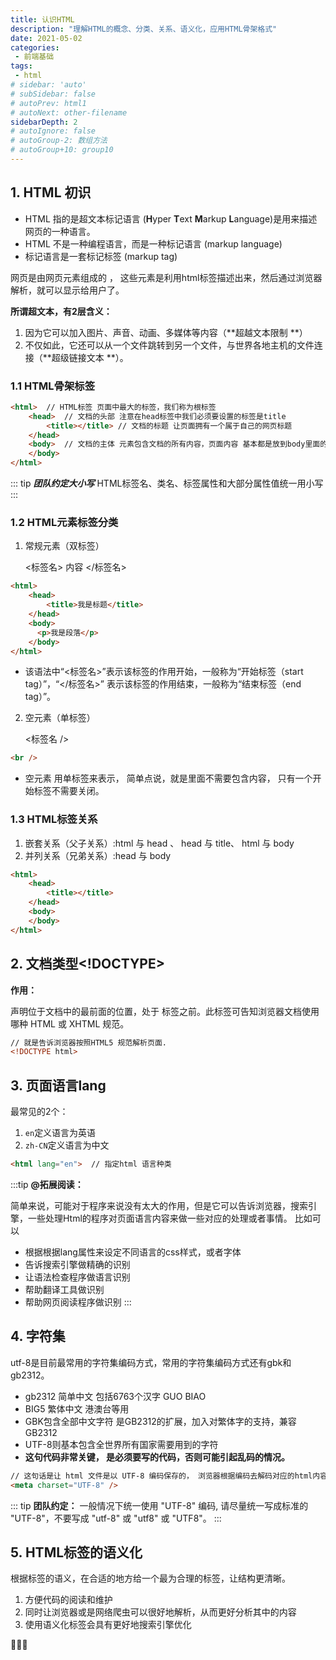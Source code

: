 ```yaml
---
title: 认识HTML
description: "理解HTML的概念、分类、关系、语义化，应用HTML骨架格式"
date: 2021-05-02
categories:
 - 前端基础
tags:
 - html
# sidebar: 'auto'
# subSidebar: false
# autoPrev: html1
# autoNext: other-filename
sidebarDepth: 2
# autoIgnore: false
# autoGroup-2: 数组方法
# autoGroup+10: group10
---
```


## 1. HTML 初识

- HTML 指的是超文本标记语言 (**H**yper **T**ext **M**arkup **L**anguage)是用来描述网页的一种语言。
- HTML 不是一种编程语言，而是一种标记语言 (markup language)
- 标记语言是一套标记标签 (markup tag)

网页是由网页元素组成的 ， 这些元素是利用html标签描述出来，然后通过浏览器解析，就可以显示给用户了。

**所谓超文本，有2层含义：** 

1. 因为它可以加入图片、声音、动画、多媒体等内容（**超越文本限制 **）
2. 不仅如此，它还可以从一个文件跳转到另一个文件，与世界各地主机的文件连接（**超级链接文本 **）。

### 1.1 HTML骨架标签

```html
<html>  // HTML标签 页面中最大的标签，我们称为根标签 
    <head>  // 文档的头部 注意在head标签中我们必须要设置的标签是title
        <title></title> // 文档的标题 让页面拥有一个属于自己的网页标题
    </head>
    <body>  // 文档的主体 元素包含文档的所有内容，页面内容 基本都是放到body里面的
    </body>
</html>
```

::: tip
***团队约定大小写***
HTML标签名、类名、标签属性和大部分属性值统一用小写
:::

### 1.2 HTML元素标签分类

1. 常规元素（双标签）

   <标签名> 内容 </标签名> 

```html
<html>
    <head>     
        <title>我是标题</title>
    </head>
    <body>
      <p>我是段落</p>
    </body>
</html>
```

* 该语法中“<标签名>”表示该标签的作用开始，一般称为“开始标签（start tag）”，“</标签名>” 表示该标签的作用结束，一般称为“结束标签（end tag）”。

2. 空元素（单标签）

   <标签名 />

```html
<br />
```

* 空元素 用单标签来表示， 简单点说，就是里面不需要包含内容， 只有一个开始标签不需要关闭。

### 1.3 HTML标签关系

1. 嵌套关系（父子关系）:html 与 head 、 head 与 title、 html 与 body
2. 并列关系（兄弟关系）:head 与 body

```html
<html>
    <head>     
        <title></title>
    </head>
    <body>
    </body>
</html>
```



## 2. 文档类型<!DOCTYPE>

**作用：**

声明位于文档中的最前面的位置，处于  标签之前。此标签可告知浏览器文档使用哪种 HTML 或 XHTML 规范。

```html
// 就是告诉浏览器按照HTML5 规范解析页面.
<!DOCTYPE html>
```



## 3. 页面语言lang

最常见的2个：

1. `en`定义语言为英语
2. `zh-CN`定义语言为中文

```html
<html lang="en">  // 指定html 语言种类
```
:::tip
**@拓展阅读：**

简单来说，可能对于程序来说没有太大的作用，但是它可以告诉浏览器，搜索引擎，一些处理Html的程序对页面语言内容来做一些对应的处理或者事情。
比如可以

- 根据根据lang属性来设定不同语言的css样式，或者字体
- 告诉搜索引擎做精确的识别
- 让语法检查程序做语言识别
- 帮助翻译工具做识别
- 帮助网页阅读程序做识别
:::

## 4. 字符集

utf-8是目前最常用的字符集编码方式，常用的字符集编码方式还有gbk和gb2312。

* gb2312 简单中文  包括6763个汉字  GUO BIAO
* BIG5   繁体中文 港澳台等用
* GBK包含全部中文字符    是GB2312的扩展，加入对繁体字的支持，兼容GB2312
* UTF-8则基本包含全世界所有国家需要用到的字符
* **这句代码非常关键， 是必须要写的代码，否则可能引起乱码的情况。**

```html
// 这句话是让 html 文件是以 UTF-8 编码保存的， 浏览器根据编码去解码对应的html内容。
<meta charset="UTF-8" />
```
::: tip
**团队约定：**
一般情况下统一使用 "UTF-8" 编码, 请尽量统一写成标准的 "UTF-8"，不要写成 "utf-8" 或 "utf8" 或 "UTF8"。
:::

## 5. HTML标签的语义化

根据标签的语义，在合适的地方给一个最为合理的标签，让结构更清晰。

1. 方便代码的阅读和维护
2. 同时让浏览器或是网络爬虫可以很好地解析，从而更好分析其中的内容 
3. 使用语义化标签会具有更好地搜索引擎优化 

:peach::peach::peach: